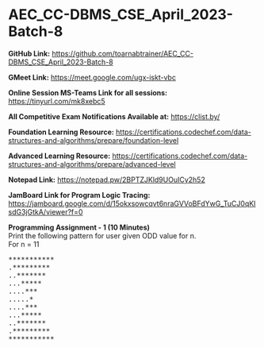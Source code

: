 # AEC_CC-DBMS_CSE_April_2023-Batch-8

**GitHub Link:** https://github.com/toarnabtrainer/AEC_CC-DBMS_CSE_April_2023-Batch-8

**GMeet Link:** https://meet.google.com/ugx-iskt-vbc

**Online Session MS-Teams Link for all sessions:** https://tinyurl.com/mk8xebc5

**All Competitive Exam Notifications Available at:** https://clist.by/

**Foundation Learning Resource:** https://certifications.codechef.com/data-structures-and-algorithms/prepare/foundation-level

**Advanced Learning Resource:** https://certifications.codechef.com/data-structures-and-algorithms/prepare/advanced-level

**Notepad Link:** https://notepad.pw/2BPTZJKld9UOuICy2h52

**JamBoard Link for Program Logic Tracing:** https://jamboard.google.com/d/15okxsowcqvt6nraGVVoBFdYwG_TuCJ0qKIsdG3jGtkA/viewer?f=0

**Programming Assignment - 1 (10 Minutes)**<br>
Print the following pattern for user given ODD value for n.<br>
For n = 11<br>
<pre>
***********
.*********
..*******
...*****
....***
.....*
....***
...*****
..*******
.*********
***********
</pre>
